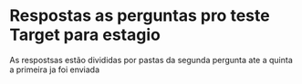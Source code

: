 # Respostas as perguntas pro teste Target para estagio

As respostsas estão divididas por pastas da segunda pergunta ate a quinta a primeira ja foi enviada
